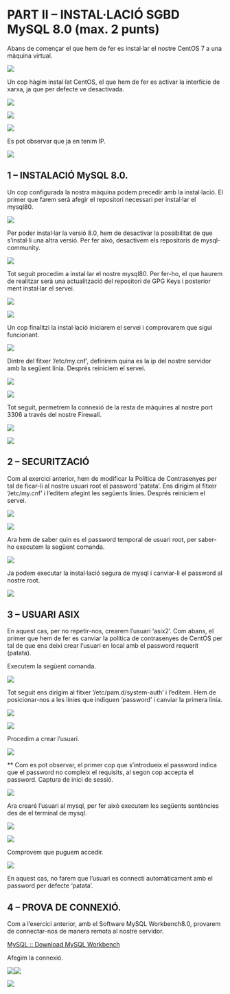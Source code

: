 # PART II – INSTAL·LACIÓ SGBD MySQL 8.0 (max. 2 punts)
Abans de començar el que hem de fer es instal·lar el nostre CentOS 7 a
una màquina virtual.

![](media/image1.png)

Un cop hàgim instal·lat CentOS, el que hem de fer es activar la
interfície de xarxa, ja que per defecte ve desactivada.

![](media/image2.png)

![](media/image3.png)

![](media/image4.png)

Es pot observar que ja en tenim IP.

![](media/image5.png)

## 1 – INSTALACIÓ MySQL 8.0.

Un cop configurada la nostra màquina podem precedir amb la instal·lació.
El primer que farem serà afegir el repositori necessari per instal·lar
el mysql80.

![](media/image6.png)

Per poder instal·lar la versió 8.0, hem de desactivar la possibilitat de
que s’instal·li una altra versió. Per fer això, desactivem els
repositoris de mysql-community.

![](media/image7.png)

Tot seguit procedim a instal·lar el nostre mysql80. Per fer-ho, el que
haurem de realitzar serà una actualització del repositori de GPG Keys i
posterior ment instal·lar el servei.

![](media/image8.png)

![](media/image9.png)

Un cop finalitzi la instal·lació iniciarem el servei i comprovarem que
sigui funcionant.

![](media/image10.png)

Dintre del fitxer ‘/etc/my.cnf’, definirem quina es la ip del nostre
servidor amb la següent línia. Després reiniciem el servei.

![](media/image11.png)

![](media/image12.png)

Tot seguit, permetrem la connexió de la resta de màquines al nostre port
3306 a través del nostre Firewall.

![](media/image13.png)

![](media/image14.png)

## 2 – SECURITZACIÓ

Com al exercici anterior, hem de modificar la Política de Contrasenyes
per tal de ficar-li al nostre usuari root el password ‘patata’. Ens
dirigim al fitxer ‘/etc/my.cnf’ i l’editem afegint les següents línies.
Després reiniciem el servei.

![](media/image15.png)

![](media/image16.png)

Ara hem de saber quin es el password temporal de usuari root, per
saber-ho executem la següent comanda.

![](media/image17.png)

Ja podem executar la instal·lació segura de mysql i canviar-li el
password al nostre root.

![](media/image18.png)

## 3 – USUARI ASIX

En aquest cas, per no repetir-nos, crearem l’usuari ‘asix2’. Com abans,
el primer que hem de fer es canviar la política de contrasenyes de
CentOS per tal de que ens deixi crear l’usuari en local amb el password
requerit (patata).

Executem la següent comanda.

![](media/image19.png)

Tot seguit ens dirigim al fitxer ‘/etc/pam.d/system-auth’ i l’editem.
Hem de posicionar-nos a les línies que indiquen ‘password’ i canviar la
primera línia.

![](media/image20.png)

![](media/image21.png)

Procedim a crear l’usuari.

![](media/image22.png)

\*\* Com es pot observar, el primer cop que s’introdueix el password
indica que el password no compleix el requisits, al segon cop accepta el
password. Captura de inici de sessió.

![](media/image23.png)

Ara crearé l’usuari al mysql, per fer això executem les següents
sentències des de el terminal de mysql.

![](media/image24.png)

![](media/image25.png)

Comprovem que puguem accedir.

![](media/image26.png)

En aquest cas, no farem que l’usuari es connecti automàticament amb el
password per defecte ‘patata’.

## 4 – PROVA DE CONNEXIÓ.

Com a l’exercici anterior, amb el Software MySQL Workbench8.0, provarem
de connectar-nos de manera remota al nostre servidor.

[MySQL :: Download MySQL
Workbench](https://dev.mysql.com/downloads/workbench/)

Afegim la connexió.

![](media/image27.png)![](media/image28.png)

![](media/image29.png)


